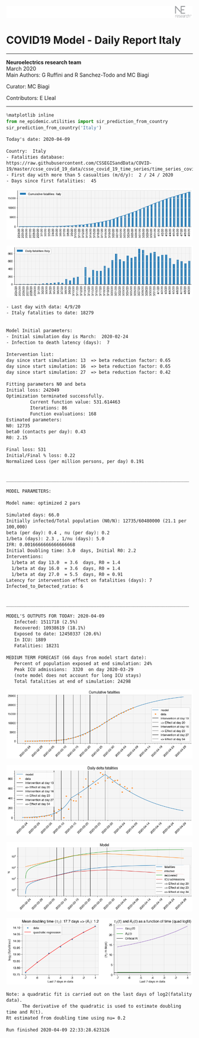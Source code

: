 ![](./images/logo.png)
# COVID19 Model - Daily Report Italy

---

**Neuroelectrics research team**  
March 2020  
Main Authors: G Ruffini and R Sanchez-Todo and MC Biagi

Curator: MC Biagi

Contributors: E Lleal

---


```python
%matplotlib inline
from ne_epidemic.utilities import sir_prediction_from_country
sir_prediction_from_country('Italy')
```

    Today's date: 2020-04-09 
    
    Country:  Italy
    - Fatalities database:  https://raw.githubusercontent.com/CSSEGISandData/COVID-19/master/csse_covid_19_data/csse_covid_19_time_series/time_series_covid19_deaths_global.csv
    - First day with more than 5 casualties (m/d/y):  2 / 24 / 2020
    - Days since first fatalities:  45



![png](02%20-%20Daily_Report_Italy_files/02%20-%20Daily_Report_Italy_1_1.png)



![png](02%20-%20Daily_Report_Italy_files/02%20-%20Daily_Report_Italy_1_2.png)


    - Last day with data: 4/9/20
    - Italy fatalities to date: 18279
     
    
    Model Initial parameters:
    - Initial simulation day is March:  2020-02-24
    - Infection to death latency (days):  7
    
    Intervention list:
    day since start simulation: 13  => beta reduction factor: 0.65
    day since start simulation: 16  => beta reduction factor: 0.65
    day since start simulation: 27  => beta reduction factor: 0.42
    
    Fitting parameters N0 and beta
    Initial loss: 242049
    Optimization terminated successfully.
             Current function value: 531.614463
             Iterations: 86
             Function evaluations: 168
    Estimated parameters:
    N0: 12735
    beta0 (contacts per day): 0.43
    R0: 2.15
    
    Final loss: 531
    Initial/Final % loss: 0.22
    Normalized Loss (per million persons, per day) 0.191 
    
    
    _____________________________________________________________________
     
    MODEL PARAMETERS:
    
    Model name: optimized 2 pars
    
    Simulated days: 66.0
    Initially infected/Total population (N0/N): 12735/60480000 (21.1 per 100,000)
    beta (per day): 0.4 , nu (per day): 0.2
    1/beta (days): 2.3 , 1/nu (days): 5.0
    IFR: 0.0016666666666666668
    Initial Doubling time: 3.0  days, Initial R0: 2.2
    Interventions:
      1/beta at day 13.0  = 3.6  days, R0 = 1.4
      1/beta at day 16.0  = 3.6  days, R0 = 1.4
      1/beta at day 27.0  = 5.5  days, R0 = 0.91
    Latency for intervention effect on fatalities (days): 7
    Infected_to_Detected_ratio: 6
    
    
    _____________________________________________________________________
    
    MODEL'S OUTPUTS FOR TODAY: 2020-04-09
       Infected: 1511718 (2.5%)
       Recovered: 10938619 (18.1%)
       Exposed to date: 12450337 (20.6%)
       In ICU: 1889
       Fatalities: 18231
     
    MEDIUM TERM FORECAST (66 days from model start date): 
       Percent of population exposed at end simulation: 24%
       Peak ICU admissions:  3320  on day 2020-03-29
       (note model does not account for long ICU stays)
       Total fatalities at end of simulation: 24298



![png](02%20-%20Daily_Report_Italy_files/02%20-%20Daily_Report_Italy_1_4.png)



![png](02%20-%20Daily_Report_Italy_files/02%20-%20Daily_Report_Italy_1_5.png)



![png](02%20-%20Daily_Report_Italy_files/02%20-%20Daily_Report_Italy_1_6.png)


     



![png](02%20-%20Daily_Report_Italy_files/02%20-%20Daily_Report_Italy_1_8.png)


    Note: a quadratic fit is carried out on the last days of log2(fatality data).
          The derivative of the quadratic is used to estimate doubling time and R(t).
    Rt estimated from doubling time using nu= 0.2
    
    Run finished 2020-04-09 22:33:28.623126



```python

```
